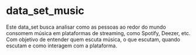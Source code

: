# data_set_music
Este data_set busca analisar como as pessoas ao redor do mundo consomem música em plataformas de streaming, como Spotify, Deezer, etc. Com objetivo de entender quem escuta música, o que escutam, quando escutam e como interagem com a plataforma.
